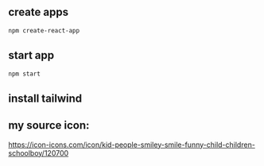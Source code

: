 ## create apps

```bash
npm create-react-app
```

## start app

```bash
npm start
```

## install tailwind

## my source icon:

https://icon-icons.com/icon/kid-people-smiley-smile-funny-child-children-schoolboy/120700
